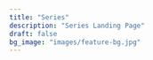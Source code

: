 ```yaml
---
title: "Series"
description: "Series Landing Page"
draft: false
bg_image: "images/feature-bg.jpg"
---
```

